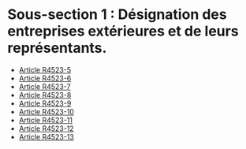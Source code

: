 # Sous-section 1 : Désignation des entreprises extérieures et de leurs représentants.&#13;
&#13;
&#13;
&#13;
&#13;


* [Article R4523-5](./LEGIARTI000018822490.md)
* [Article R4523-6](./LEGIARTI000018822487.md)
* [Article R4523-7](./LEGIARTI000018822484.md)
* [Article R4523-8](./LEGIARTI000018822480.md)
* [Article R4523-9](./LEGIARTI000018822476.md)
* [Article R4523-10](./LEGIARTI000018822473.md)
* [Article R4523-11](./LEGIARTI000018822471.md)
* [Article R4523-12](./LEGIARTI000018822468.md)
* [Article R4523-13](./LEGIARTI000018822465.md)
